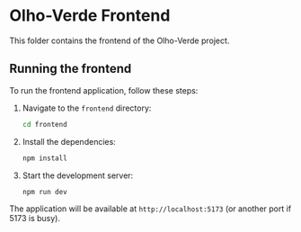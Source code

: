 # Olho-Verde Frontend

This folder contains the frontend of the Olho-Verde project.

## Running the frontend

To run the frontend application, follow these steps:

1.  Navigate to the `frontend` directory:
    ```bash
    cd frontend
    ```

2.  Install the dependencies:
    ```bash
    npm install
    ```

3.  Start the development server:
    ```bash
    npm run dev
    ```

The application will be available at `http://localhost:5173` (or another port if 5173 is busy).